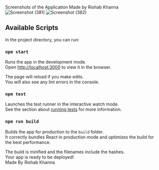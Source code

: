 Screenshots of the Application Made by Rishab Khanna <br />
![Screenshot (381)](https://user-images.githubusercontent.com/44223499/83276445-3ca5ab00-a1ee-11ea-9990-49bdaf8622eb.png)
![Screenshot (382)](https://user-images.githubusercontent.com/44223499/83276454-3f080500-a1ee-11ea-8637-ac0c4294fc07.png)


## Available Scripts

In the project directory, you can run:

### `npm start`

Runs the app in the development mode.<br />
Open [http://localhost:3000](http://localhost:3000) to view it in the browser.

The page will reload if you make edits.<br />
You will also see any lint errors in the console.

### `npm test`

Launches the test runner in the interactive watch mode.<br />
See the section about [running tests](https://facebook.github.io/create-react-app/docs/running-tests) for more information.

### `npm run build`

Builds the app for production to the `build` folder.<br />
It correctly bundles React in production mode and optimizes the build for the best performance.

The build is minified and the filenames include the hashes.<br />
Your app is ready to be deployed!
<br />
Made By Rishab Khanna
